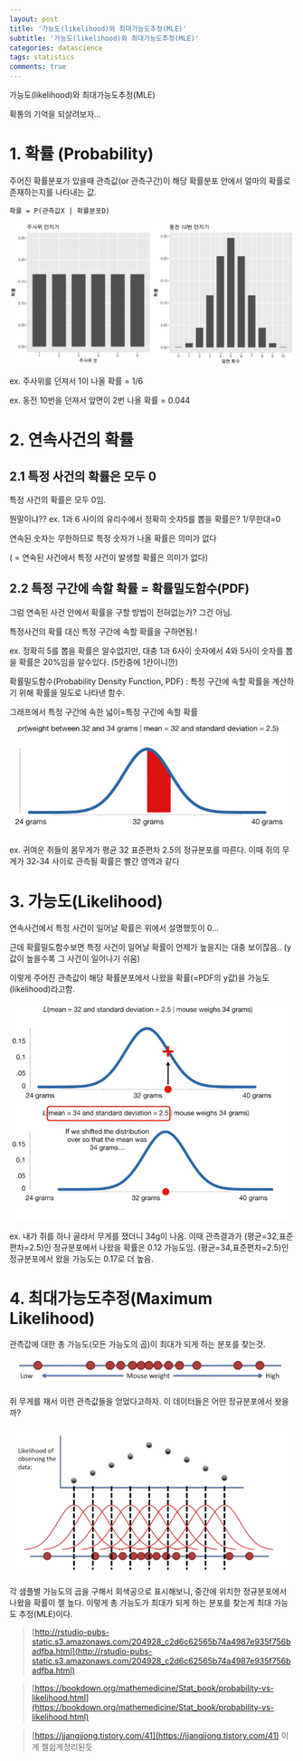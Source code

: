 ```yaml
---
layout: post
title: '가능도(likelihood)와 최대가능도추정(MLE)'
subtitle: '가능도(likelihood)와 최대가능도추정(MLE)'
categories: datascience
tags: statistics
comments: true
---
```


가능도(likelihood)와 최대가능도추정(MLE)

확통의 기억을 되살려보자... 

# 1. 확률 (Probability)

주어진 확률분포가 있을때 관측값(or 관측구간)이 해당 확률분포 안에서 얼마의 확률로 존재하는지를 나타내는 값. 

`확률 = P(관측값X | 확률분포D)`

![mle_1](https://github.com/berrrrr/berrrrr.github.io/blob/master/_images/mle_1.png?raw=true)

ex. 주사위를 던져서 1이 나올 확률 = 1/6

ex. 동전 10번을 던져서 앞면이 2번 나올 확률 = 0.044

# 2. 연속사건의 확률

## 2.1 특정 사건의 확률은 모두 0

특정 사건의 확률은 모두 0임.

뭔말이냐?? ex. 1과 6 사이의 유리수에서 정확히 숫자5를 뽑을 확률은?    1/무한대=0 

연속된 숫자는 무한하므로 특정 숫자가 나올 확률은 의미가 없다 

( = 연속된 사건에서 특정 사건이 발생할 확률은 의미가 없다) 

## 2.2 특정 구간에 속할 확률 = 확률밀도함수(PDF)

그럼 연속된 사건 안에서 확률을 구할 방법이 전혀없는가? 그건 아님. 

특정사건의 확률 대신 특정 구간에 속할 확률을 구하면됨.! 

ex. 정확히 5를 뽑을 확률은 알수없지만, 대충 1과 6사이 숫자에서 4와 5사이 숫자를 뽑을 확률은 20%임을 알수있다. (5칸중에 1칸이니깐) 

확률밀도함수(Probability Density Function, PDF) : 특정 구간에 속할 확률을 계산하기 위해 확률을 밀도로 나타낸 함수. 

그래프에서 특정 구간에 속한 넓이=특정 구간에 속할 확률

![mle_2](https://github.com/berrrrr/berrrrr.github.io/blob/master/_images/mle_2.png?raw=true)

ex. 귀여운 쥐들의 몸무게가 평균 32 표준편차 2.5의 정규분포를 따른다. 이때 쥐의 무게가 32-34 사이로 관측될 확률은 빨간 영역과 같다 

# 3. 가능도(Likelihood)

연속사건에서 특정 사건이 일어날 확률은 위에서 설명했듯이 0... 

근데 확률밀도함수보면 특정 사건이 일어날 확률이 언제가 높을지는 대충 보이잖음.. (y값이 높을수록 그 사건이 일어나기 쉬움)  

이렇게 주어진 관측값이 해당 확률분포에서 나왔을 확률(=PDF의 y값)을 가능도(likelihood)라고함.

![mle_3](https://github.com/berrrrr/berrrrr.github.io/blob/master/_images/mle_3.png?raw=true)

ex. 내가 쥐를 하나 골라서 무게를 쟀더니 34g이 나옴. 이때 관측결과가 (평균=32,표준편차=2.5)인 정규분포에서 나왔을 확률은 0.12 가능도임. (평균=34,표준편차=2.5)인 정규분포에서 왔을 가능도는 0.17로 더 높음. 

# 4. 최대가능도추정(Maximum Likelihood)

관측값에 대한 총 가능도(모든 가능도의 곱)이 최대가 되게 하는 분포를 찾는것. 

![mle_4](https://github.com/berrrrr/berrrrr.github.io/blob/master/_images/mle_4.png?raw=true)

쥐 무게를 재서 이런 관측값들을 얻었다고하자. 이 데이터들은 어떤 정규분포에서 왓을까?

![mle_5](https://github.com/berrrrr/berrrrr.github.io/blob/master/_images/mle_5.png?raw=true)

각 샘플별 가능도의 곱을 구해서 회색공으로 표시해보니, 중간에 위치한 정규분포에서 나왔을 확률이 젤 높다. 이렇게 총 가능도가 최대가 되게 하는 분포를 찾는게 최대 가능도 추정(MLE)이다. 

> [http://rstudio-pubs-static.s3.amazonaws.com/204928_c2d6c62565b74a4987e935f756badfba.html](http://rstudio-pubs-static.s3.amazonaws.com/204928_c2d6c62565b74a4987e935f756badfba.html)

> [https://bookdown.org/mathemedicine/Stat_book/probability-vs-likelihood.html](https://bookdown.org/mathemedicine/Stat_book/probability-vs-likelihood.html)

> [https://jjangjjong.tistory.com/41](https://jjangjjong.tistory.com/41) 이게 젤쉽게정리된듯